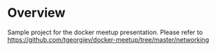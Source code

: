 # Overview

Sample project for the docker meetup presentation. Please refer to <https://github.com/tgeorgiev/docker-meetup/tree/master/networking>